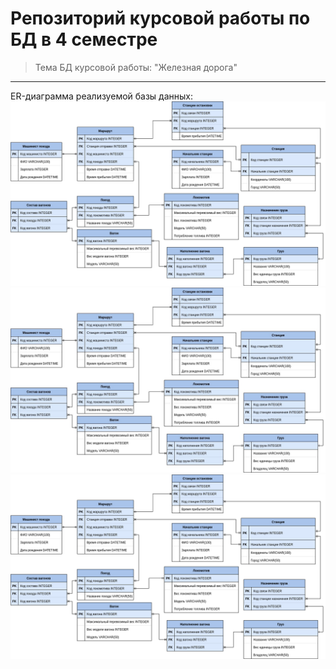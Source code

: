 # Репозиторий курсовой работы по БД в 4 семестре
> Тема БД курсовой работы: "Железная дорога"
---
ER-диаграмма реализуемой базы данных:
![alt image](pictures/ER.png)
<img src="pictures/ER.jpg" class="lazyload" data-sizes="auto">
<img src="pictures/ER.png" class="lazyload" data-sizes="auto">
